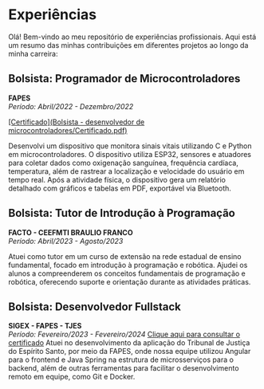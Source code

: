 # Experiências

Olá! Bem-vindo ao meu repositório de experiências profissionais. Aqui está um resumo das minhas contribuições em diferentes projetos ao longo da minha carreira:

## Bolsista: Programador de Microcontroladores
**FAPES**  
*Período: Abril/2022 - Dezembro/2022*

[[Certificado](Bolsista - desenvolvedor de microcontroladores/Certificado.pdf)](https://github.com/joaogabrielbz/Experiencias/blob/main/Bolsista%20-%20desenvolvedor%20de%20microcontroladores/Certificado.pdf)

Desenvolvi um dispositivo que monitora sinais vitais utilizando C e Python em microcontroladores. O dispositivo utiliza ESP32, sensores e atuadores para coletar dados como oxigenação sanguínea, frequência cardíaca, temperatura, além de rastrear a localização e velocidade do usuário em tempo real. Após a atividade física, o dispositivo gera um relatório detalhado com gráficos e tabelas em PDF, exportável via Bluetooth.

## Bolsista: Tutor de Introdução à Programação
**FACTO - CEEFMTI BRAULIO FRANCO**  
*Período: Abril/2023 - Agosto/2023*

Atuei como tutor em um curso de extensão na rede estadual de ensino fundamental, focado em introdução à programação e robótica. Ajudei os alunos a compreenderem os conceitos fundamentais de programação e robótica, oferecendo suporte e orientação durante as atividades práticas.

## Bolsista: Desenvolvedor Fullstack
**SIGEX - FAPES - TJES**  
*Período: Fevereiro/2023 - Fevereiro/2024*
[Clique aqui para consultar o certificado](https://github.com/joaogabrielbz/Experiencias/blob/main/Bolsista%20-%20desenvolvedor%20TJES/Declaracao.pdf)
Atuei no desenvolvimento da aplicação do Tribunal de Justiça do Espírito Santo, por meio da FAPES, onde nossa equipe utilizou Angular para o frontend e Java Spring na estrutura de microsserviços para o backend, além de outras ferramentas para facilitar o desenvolvimento remoto em equipe, como Git e Docker.
